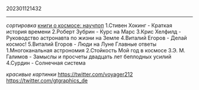 202301121432
***
*сортировка*
[книги о космосе: научпоп](https://youtu.be/j5IwU0Ktat0)
1.Стивен Хокинг - Краткая история времени
2.Роберт Зубрин - Курс на Марс
3.Крис Хелфилд - Руководство астронавта по жизни на Земле
4.Виталий Егоров - Делай космос!
5.Виталий Егоров - Люди на Луне Главные ответы
1.Многоканальная астрономия
2.Стойкость Мой год в космосе
3.Э. М. Галимов - Замыслы и просчеты двадцать лет беплодных усилий
4.Сурдин - Солнечная система

*красивые картинки*
https://twitter.com/voyager212
https://twitter.com/gtgraphics_de
